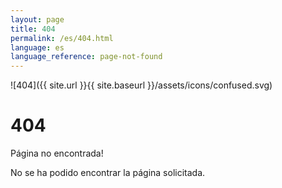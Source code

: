 ```yaml
---
layout: page
title: 404
permalink: /es/404.html
language: es
language_reference: page-not-found
---
```


![404]({{ site.url }}{{ site.baseurl }}/assets/icons/confused.svg)

# 404

Página no encontrada!

No se ha podido encontrar la página solicitada.

